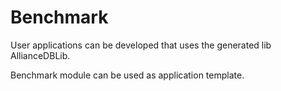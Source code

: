 # Benchmark

User applications can be developed that uses the generated lib AllianceDBLib. 

Benchmark module can be used as application template.